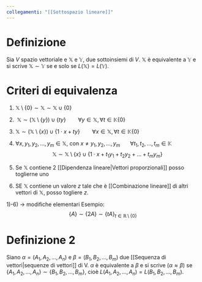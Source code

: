 ```yaml
---
collegamenti: "[[Sottospazio lineare]]"
---
```

# Definizione
Sia $V$ spazio vettoriale e $\mathbb{X}$ e $\mathbb{Y}$, due sottoinsiemi di $V$.
$\mathbb{X}$ è equivalente a $\mathbb{Y}$ e si scrive $\mathbb{X} \sim \mathbb{Y}$ se e solo se $L(\mathbb{X}) = L(\mathbb{Y})$.

# Criteri di equivalenza
1) $\mathbb{X}\setminus \{0\} \sim \mathbb{X} \sim \mathbb{X} \cup \{0\}$
2)  $\mathbb{X} \sim (\mathbb{X} \setminus \{y\}) \cup \{ty\}\qquad \forall y\in\mathbb{X}, \forall t\in\mathbb{K}\{0\}$
3) $\mathbb{X} \sim (\mathbb{X} \setminus \{x\}) \cup \{1\cdot x + ty\}\qquad \forall x\in\mathbb{X}, \forall t\in\mathbb{K}\{0\}$
4) $\forall x,y_1,y_2,\ldots,y_m\in\mathbb{X}$, con $x\not=y_1,y_2,\ldots,y_{m\qquad}\forall t_1,t_2,\ldots,t_m\in\mathbb{K}$
$$\mathbb{X}\sim\mathbb{X}\setminus\{x\}\cup\{1\cdot x+t_1y_1+t_2y_2+\ldots+t_my_m\}$$

6) Se $\mathbb{X}$ contiene 2 [[Dipendenza lineare|Vettori proporzionali]] posso toglierne uno
7) SE $\mathbb{X}$ contiene un valore $z$ tale che è [[Combinazione lineare]] di altri vettori di $\mathbb{X}$, posso togliere $z$.

1)-6) -> modifiche elementari
Esempio:
$$\{A\}\sim\{2A\}\sim\{tA\}_{t\in\mathbb{R}\setminus\{0\}}$$
# Definizione 2
Siano $\alpha=(A_1,A_2,\ldots,A_n)$ e $\beta = (B_1,B_2,\ldots,B_m)$ due [[Sequenza di vettori|sequenze di vettori]] di V.
$\alpha$ è equivalente a $\beta$ e si scrive ($\alpha \approx \beta$) se $\{A_1,A_2,\ldots,A_{n}\}\sim \{B_1,B_2,\ldots,B_m\}$, cioè $L(A_1,A_2,\ldots,A_{n})= L(B_1,B_2,\ldots,B_m)$.


